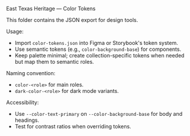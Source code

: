 East Texas Heritage — Color Tokens

This folder contains the JSON export for design tools.

Usage:
- Import `color-tokens.json` into Figma or Storybook's token system.
- Use semantic tokens (e.g., `color-background-base`) for components.
- Keep palette minimal; create collection-specific tokens when needed but map them to semantic roles.

Naming convention:
- `color-<role>` for main roles.
- `dark-color-<role>` for dark mode variants.

Accessibility:
- Use `--color-text-primary` on `--color-background-base` for body and headings.
- Test for contrast ratios when overriding tokens.
